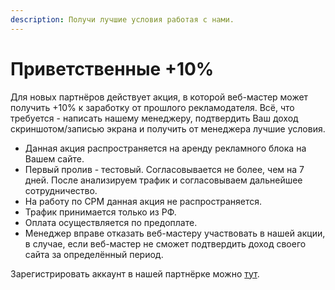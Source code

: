 ```yaml
---
description: Получи лучшие условия работая с нами.
---
```


# Приветственные +10%

Для новых партнёров действует акция, в которой веб-мастер может получить +10% к заработку от прошлого рекламодателя. Всё, что требуется - написать нашему менеджеру, подтвердить Ваш доход скриншотом/записью экрана и получить от менеджера лучшие условия.

* Данная акция распространяется на аренду рекламного блока на Вашем сайте.
* Первый пролив - тестовый. Согласовывается не более, чем на 7 дней. После анализируем трафик и согласовываем дальнейшее сотрудничество.
* На работу по CPM данная акция не распространяется.
* Трафик принимается только из РФ.
* Оплата осуществляется по предоплате.
* Менеджер вправе отказать веб-мастеру  участвовать  в нашей акции, в случае,  если  веб-мастер не сможет подтвердить доход своего сайта за определённый период.



Зарегистрировать аккаунт в нашей партнёрке можно [тут](https://widget.mpsuadv.ru/?utm\_source=coldr\&utm\_medium=kivilev\&utm\_campaing=mailbox1\&utm\_content=present).

